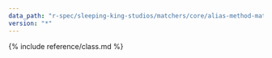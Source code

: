 ```yaml
---
data_path: "r-spec/sleeping-king-studios/matchers/core/alias-method-matcher"
version: "*"
---
```


{% include reference/class.md %}

